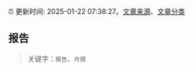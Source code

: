 :alarm_clock: 更新时间: 2025-01-22 07:38:27。[文章来源](/README.md)、[文章分类](/TAGS.md)

## 报告


> 关键字：`报告`、`月报`



